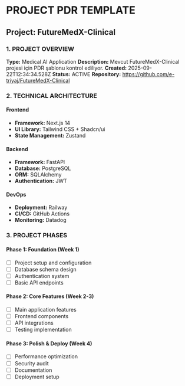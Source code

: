 # PROJECT PDR TEMPLATE

## Project: FutureMedX-Clinical

### 1. PROJECT OVERVIEW
**Type:** Medical AI Application
**Description:** Mevcut FutureMedX-Clinical projesi için PDR şablonu kontrol ediliyor.
**Created:** 2025-09-22T12:34:34.528Z
**Status:** ACTIVE
**Repository:** https://github.com/e-triyaj/FutureMedX-Clinical

### 2. TECHNICAL ARCHITECTURE
#### Frontend
- **Framework:** Next.js 14
- **UI Library:** Tailwind CSS + Shadcn/ui
- **State Management:** Zustand

#### Backend
- **Framework:** FastAPI
- **Database:** PostgreSQL
- **ORM:** SQLAlchemy
- **Authentication:** JWT

#### DevOps
- **Deployment:** Railway
- **CI/CD:** GitHub Actions
- **Monitoring:** Datadog

### 3. PROJECT PHASES
#### Phase 1: Foundation (Week 1)
- [ ] Project setup and configuration
- [ ] Database schema design
- [ ] Authentication system
- [ ] Basic API endpoints

#### Phase 2: Core Features (Week 2-3)
- [ ] Main application features
- [ ] Frontend components
- [ ] API integrations
- [ ] Testing implementation

#### Phase 3: Polish & Deploy (Week 4)
- [ ] Performance optimization
- [ ] Security audit
- [ ] Documentation
- [ ] Deployment setup
